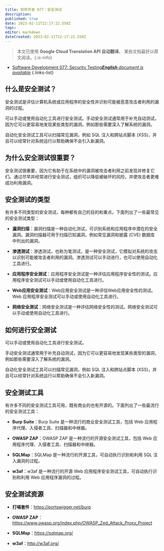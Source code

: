 ```yaml
---
title: 软件开发 077：安全测试
description: 
published: true
date: 2023-02-11T22:17:22.558Z
tags: 
editor: markdown
dateCreated: 2023-02-11T22:17:22.558Z
---
```


> 本文已使用 **Google Cloud Translation API 自动翻译**。
某些文档最好以原文阅读。{.is-info}



- [Software Development 077: Security Testing***English** document is available*](/en/Knowledge-base/Software-Development/Learning/software-development-077-security-testing)
{.links-list}


## 什么是安全测试？

安全测试是评估计算机系统或应用程序的安全性并识别可能被恶意攻击者利用的漏洞的过程。

可以手动或使用自动化工具进行安全测试。手动安全测试通常用于补充自动测试，因为它可以更容易地发现某些类型的漏洞，例如那些需要深入了解系统的漏洞。

自动化安全测试工具可以扫描常见漏洞，例如 SQL 注入和跨站点脚本 (XSS)，并且可以经常针对系统运行以帮助确保不会引入新漏洞。

## 为什么安全测试很重要？

安全测试很重要，因为它有助于在系统中的漏洞被攻击者利用之前发现并修复它们。通过尽早并经常进行安全测试，组织可以降低被破坏的风险，并使攻击者更难成功利用漏洞。

## 安全测试的类型

有许多不同类型的安全测试，每种都有自己的目的和重点。下面列出了一些最常见的安全测试类型：

- **漏洞扫描**：漏洞扫描是一种自动化测试，可识别系统和应用程序中潜在的安全漏洞。漏洞扫描器可用于扫描已知漏洞，例如常见漏洞和披露 (CVE) 数据库中列出的漏洞。

- **渗透测试**：渗透测试，也称为笔测试，是一种安全测试，它模拟对系统的攻击以识别可能被攻击者利用的漏洞。渗透测试可以手动进行，也可以使用自动化工具进行。

- **应用程序安全测试**：应用程序安全测试是一种评估应用程序安全性的测试。应用程序安全测试可以手动或使用自动化工具进行。

- **Web应用安全测试**：Web应用安全测试是一种评估Web应用安全性的测试。 Web 应用程序安全测试可以手动或使用自动化工具进行。

- **网络安全测试**：网络安全测试是一种评估网络安全性的测试。网络安全测试可以手动或使用自动化工具进行。

## 如何进行安全测试

可以手动或使用自动化工具进行安全测试。

手动安全测试通常用于补充自动测试，因为它可以更容易地发现某些类型的漏洞，例如那些需要深入了解系统的漏洞。

自动化安全测试工具可以扫描常见漏洞，例如 SQL 注入和跨站点脚本 (XSS)，并且可以经常针对系统运行以帮助确保不会引入新漏洞。

## 安全测试工具

有许多不同的安全测试工具可用，既有商业的也有开源的。下面列出了一些最流行的安全测试工具：

- **Burp Suite**：Burp Suite 是一种流行的商业安全测试工具，包括 Web 应用程序代理、入侵者工具、扫描器和中继器。

- **OWASP ZAP**：OWASP ZAP 是一种流行的开源安全测试工具，包括 Web 应用程序代理、入侵者工具、扫描器和中继器。

- **SQLMap**：SQLMap 是一种流行的开源工具，可自动执行识别和利用 SQL 注入漏洞的过程。

- **w3af**：w3af 是一种流行的开源 Web 应用程序安全测试工具，可自动执行识别和利用 Web 应用程序漏洞的过程。

## 安全测试资源

- **打嗝套件**：<https://portswigger.net/burp>

- **OWASP ZAP**：<https://www.owasp.org/index.php/OWASP_Zed_Attack_Proxy_Project>

- **SQLMap**：<https://sqlmap.org/>

- **w3af**：<http://w3af.org/>